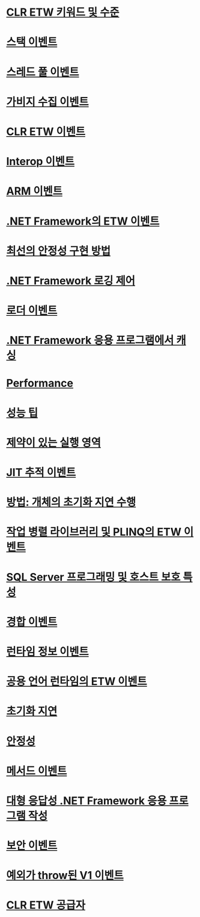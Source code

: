# [CLR ETW 키워드 및 수준](clr-etw-keywords-and-levels.md)
# [스택 이벤트](stack-etw-event.md)
# [스레드 풀 이벤트](thread-pool-etw-events.md)
# [가비지 수집 이벤트](garbage-collection-etw-events.md)
# [CLR ETW 이벤트](clr-etw-events.md)
# [Interop 이벤트](interop-etw-events.md)
# [ARM 이벤트](application-domain-resource-monitoring-arm-etw-events.md)
# [.NET Framework의 ETW 이벤트](etw-events.md)
# [최선의 안정성 구현 방법](reliability-best-practices.md)
# [.NET Framework 로깅 제어](controlling-logging.md)
# [로더 이벤트](loader-etw-events.md)
# [.NET Framework 응용 프로그램에서 캐싱](caching-in-net-framework-applications.md)
# [Performance](index.md)
# [성능 팁](performance-tips.md)
# [제약이 있는 실행 영역](constrained-execution-regions.md)
# [JIT 추적 이벤트](jit-tracing-etw-events.md)
# [방법: 개체의 초기화 지연 수행](how-to-perform-lazy-initialization-of-objects.md)
# [작업 병렬 라이브러리 및 PLINQ의 ETW 이벤트](etw-events-in-task-parallel-library-and-plinq.md)
# [SQL Server 프로그래밍 및 호스트 보호 특성](sql-server-programming-and-host-protection-attributes.md)
# [경합 이벤트](contention-etw-events.md)
# [런타임 정보 이벤트](runtime-information-etw-events.md)
# [공용 언어 런타임의 ETW 이벤트](etw-events-in-the-common-language-runtime.md)
# [초기화 지연](lazy-initialization.md)
# [안정성](reliability.md)
# [메서드 이벤트](method-etw-events.md)
# [대형 응답성 .NET Framework 응용 프로그램 작성](writing-large-responsive-apps.md)
# [보안 이벤트](security-etw-events.md)
# [예외가 throw된 V1 이벤트](exception-thrown-v1-etw-event.md)
# [CLR ETW 공급자](clr-etw-providers.md)
